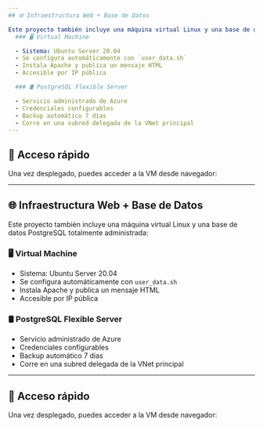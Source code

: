 ```yaml
---
## 🌐 Infraestructura Web + Base de Datos

Este proyecto también incluye una máquina virtual Linux y una base de datos PostgreSQL totalmente administrada:
  ### 🖥️ Virtual Machine

  - Sistema: Ubuntu Server 20.04
  - Se configura automáticamente con `user_data.sh`
  - Instala Apache y publica un mensaje HTML
  - Accesible por IP pública

  ### 🛢️ PostgreSQL Flexible Server

  - Servicio administrado de Azure
  - Credenciales configurables
  - Backup automático 7 días
  - Corre en una subred delegada de la VNet principal
---
```


## 🔗 Acceso rápido

Una vez desplegado, puedes acceder a la VM desde navegador:

---

## 🌐 Infraestructura Web + Base de Datos

Este proyecto también incluye una máquina virtual Linux y una base de datos PostgreSQL totalmente administrada:

### 🖥️ Virtual Machine

- Sistema: Ubuntu Server 20.04
- Se configura automáticamente con `user_data.sh`
- Instala Apache y publica un mensaje HTML
- Accesible por IP pública

### 🛢️ PostgreSQL Flexible Server

- Servicio administrado de Azure
- Credenciales configurables
- Backup automático 7 días
- Corre en una subred delegada de la VNet principal

---

## 🔗 Acceso rápido

Una vez desplegado, puedes acceder a la VM desde navegador:
